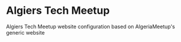 Algiers Tech Meetup
===================

Algiers Tech Meetup website configuration based on AlgeriaMeetup's generic website
